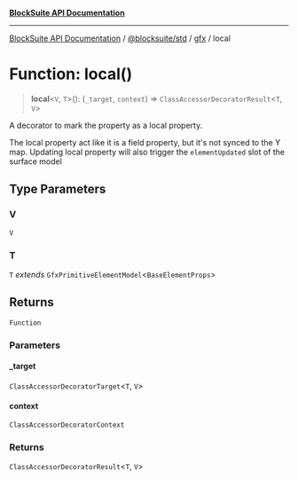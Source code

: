[**BlockSuite API Documentation**](../../../../README.md)

***

[BlockSuite API Documentation](../../../../README.md) / [@blocksuite/std](../../README.md) / [gfx](../README.md) / local

# Function: local()

> **local**\<`V`, `T`\>(): (`_target`, `context`) => `ClassAccessorDecoratorResult`\<`T`, `V`\>

A decorator to mark the property as a local property.

The local property act like it is a field property, but it's not synced to the Y map.
Updating local property will also trigger the `elementUpdated` slot of the surface model

## Type Parameters

### V

`V`

### T

`T` *extends* `GfxPrimitiveElementModel`\<`BaseElementProps`\>

## Returns

`Function`

### Parameters

#### \_target

`ClassAccessorDecoratorTarget`\<`T`, `V`\>

#### context

`ClassAccessorDecoratorContext`

### Returns

`ClassAccessorDecoratorResult`\<`T`, `V`\>
